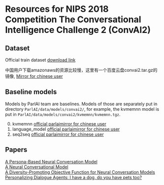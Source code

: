 # Resources for NIPS 2018 Competition The Conversational Intelligence Challenge 2 (ConvAI2)  


## Dataset  

Official train dataset [download link](https://s3.amazonaws.com/fair-data/parlai/convai2/convai2.tar.gz)

中国用户下载amazonaws的资源比较慢，这里有一个百度云盘convai2.tar.gz的镜像, [Mirror for chinese user](https://pan.baidu.com/s/1Akz9PpbNvlvVMtp9NxXBDA)


## Baseline models

Models by ParlAI team are baselines. Models of those are separately put in directory `ParlAI/data/models/convai2/`, for example, the kvmemnn model is put in `ParlAI/data/models/convai2/kvmemnn/kvmemnn.tgz`.

0. kvmemnn [official parlai](https://s3.amazonaws.com/fair-data/parlai/_models/convai2/kvmemnn.tgz)[mirror for chinese user]()
0. language_model [official parlai](https://s3.amazonaws.com/fair-data/parlai/_models)[mirror for chinese user]()
0. seq2seq [official parlai](https://s3.amazonaws.com/fair-data/parlai/_models/convai2/convai2_self_seq2seq_model.tgz)[mirror for chinese user]()

## Papers 

[A Persona-Based Neural Conversation Model](https://arxiv.org/abs/1603.06155)  
[A Neural Conversational Model](https://arxiv.org/abs/1506.05869)  
[A Diversity-Promoting Objective Function for Neural Conversation Models](https://arxiv.org/abs/1510.03055)  
[Personalizing Dialogue Agents: I have a dog, do you have pets too?](https://arxiv.org/abs/1801.07243)  
